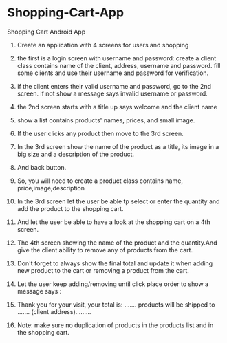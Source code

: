 # Shopping-Cart-App
Shopping Cart Android App

1.	Create an application with 4 screens for users and shopping
2.	the first is a login screen with username and password: create a client class contains name of the client, address, username and password. fill some clients and use their username and password for verification.
3.	if the client enters their valid username and password, go to the 2nd screen. if not show a message says invalid username or password.
4.	the 2nd screen starts with a title up says welcome and the client name
5.	show a list contains products' names, prices, and small image.
6.	If the user clicks any product then move to the 3rd screen.
7.	In the 3rd screen show the name of the product as a title, its image in a big size and a description of the product. 
8.	And back button.
9.	So, you will need to create a product class contains name, price,image,description


10.	In the 3rd screen let the user be able tp select or enter the quantity and add the product to the shopping cart.
11.	And let the user be able to have a look at the shopping cart on a 4th screen.
12.	The 4th screen showing the name of the product and the quantity.And give the client ability to remove any of products from the cart.
13.	Don't forget to always show the final total and update it when adding new product to the cart or removing a product from the cart.
14.	Let the user keep adding/removing until click place order to show a message says :
15.	Thank you for your visit, your total is: ....... products will be shipped to ....... (client address).........
16.	Note: make sure no duplication of products in the products list and in the shopping cart.


